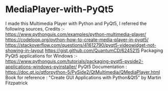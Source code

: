 # MediaPlayer-with-PyQt5
I made this Multimedia Player with Python and PyQt5, I referred the following sources, Credits :-  https://www.pythonguis.com/examples/python-multimedia-player/     https://codeloop.org/python-how-to-create-media-player-in-pyqt5/    https://stackoverflow.com/questions/41612790/pyqt5-videowidget-not-showing-in-layout    https://gist.github.com/QuantumCD/6245215    Packaging PyQt5 applications for Windows :-  https://www.pythonguis.com/tutorials/packaging-pyqt5-pyside2-applications-windows-pyinstaller/    PyQt5 Documentation : https://doc.qt.io/qtforpython-5/PySide2/QtMultimedia/QMediaPlayer.html    Book for reference  : "Create GUI Applications with Python&amp;Qt5" by Martin Fitzpatrick

